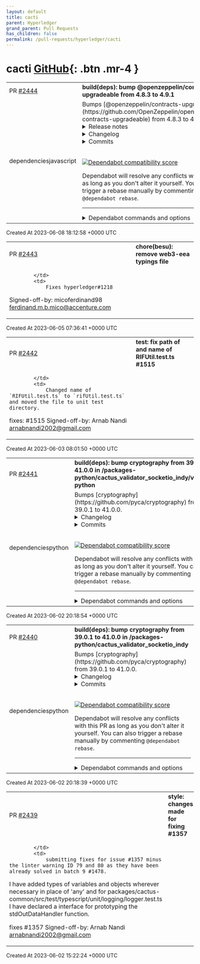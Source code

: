 ```yaml
---
layout: default
title: cacti
parent: Hyperledger
grand_parent: Pull Requests
has_children: false
permalink: /pull-requests/hyperledger/cacti
---
```


# cacti <span class="fs-3 right-align">[GitHub](https://github.com/hyperledger/cacti){: .btn .mr-4 }</span>


<div>
    <table>
        <tr>
            <td>
                PR <a href="https://github.com/hyperledger/cacti/pull/2444" class=".btn">#2444</a>
            </td>
            <td>
                <b>
                    build(deps): bump @openzeppelin/contracts-upgradeable from 4.8.3 to 4.9.1
                </b>
            </td>
        </tr>
        <tr>
            <td>
                <span class="chip">dependencies</span><span class="chip">javascript</span>
            </td>
            <td>
                Bumps [@openzeppelin/contracts-upgradeable](https://github.com/OpenZeppelin/openzeppelin-contracts-upgradeable) from 4.8.3 to 4.9.1.
<details>
<summary>Release notes</summary>
<p><em>Sourced from <a href="https://github.com/OpenZeppelin/openzeppelin-contracts-upgradeable/releases"><code>@​openzeppelin/contracts-upgradeable</code>'s releases</a>.</em></p>
<blockquote>
<h2>v4.9.1</h2>
<blockquote>
<p><strong>Note</strong>
This release contains a fix for <a href="https://github.com/OpenZeppelin/openzeppelin-contracts/security/advisories/GHSA-5h3x-9wvq-w4m2">https://github.com/OpenZeppelin/openzeppelin-contracts/security/advisories/GHSA-5h3x-9wvq-w4m2</a>.</p>
</blockquote>
<ul>
<li><code>Governor</code>: Add a mechanism to restrict the address of the proposer using a suffix in the description.</li>
</ul>
<h2>v4.9.0</h2>
<ul>
<li><code>ReentrancyGuard</code>: Add a <code>_reentrancyGuardEntered</code> function to expose the guard status. (<a href="https://redirect.github.com/OpenZeppelin/openzeppelin-contracts/pull/3714">#3714</a>)</li>
<li><code>ERC721Wrapper</code>: add a new extension of the <code>ERC721</code> token which wraps an underlying token. Deposit and withdraw guarantee that the ownership of each token is backed by a corresponding underlying token with the same identifier. (<a href="https://redirect.github.com/OpenZeppelin/openzeppelin-contracts/pull/3863">#3863</a>)</li>
<li><code>EnumerableMap</code>: add a <code>keys()</code> function that returns an array containing all the keys. (<a href="https://redirect.github.com/OpenZeppelin/openzeppelin-contracts/pull/3920">#3920</a>)</li>
<li><code>Governor</code>: add a public <code>cancel(uint256)</code> function. (<a href="https://redirect.github.com/OpenZeppelin/openzeppelin-contracts/pull/3983">#3983</a>)</li>
<li><code>Governor</code>: Enable timestamp operation for blockchains without a stable block time. This is achieved by connecting a Governor's internal clock to match a voting token's EIP-6372 interface. (<a href="https://redirect.github.com/OpenZeppelin/openzeppelin-contracts/pull/3934">#3934</a>)</li>
<li><code>Strings</code>: add <code>equal</code> method. (<a href="https://redirect.github.com/OpenZeppelin/openzeppelin-contracts/pull/3774">#3774</a>)</li>
<li><code>IERC5313</code>: Add an interface for EIP-5313 that is now final. (<a href="https://redirect.github.com/OpenZeppelin/openzeppelin-contracts/pull/4013">#4013</a>)</li>
<li><code>IERC4906</code>: Add an interface for ERC-4906 that is now Final. (<a href="https://redirect.github.com/OpenZeppelin/openzeppelin-contracts/pull/4012">#4012</a>)</li>
<li><code>StorageSlot</code>: Add support for <code>string</code> and <code>bytes</code>. (<a href="https://redirect.github.com/OpenZeppelin/openzeppelin-contracts/pull/4008">#4008</a>)</li>
<li><code>Votes</code>, <code>ERC20Votes</code>, <code>ERC721Votes</code>: support timestamp checkpointing using EIP-6372. (<a href="https://redirect.github.com/OpenZeppelin/openzeppelin-contracts/pull/3934">#3934</a>)</li>
<li><code>ERC4626</code>: Add mitigation to the inflation attack through virtual shares and assets. (<a href="https://redirect.github.com/OpenZeppelin/openzeppelin-contracts/pull/3979">#3979</a>)</li>
<li><code>Strings</code>: add <code>toString</code> method for signed integers. (<a href="https://redirect.github.com/OpenZeppelin/openzeppelin-contracts/pull/3773">#3773</a>)</li>
<li><code>ERC20Wrapper</code>: Make the <code>underlying</code> variable private and add a public accessor. (<a href="https://redirect.github.com/OpenZeppelin/openzeppelin-contracts/pull/4029">#4029</a>)</li>
<li><code>EIP712</code>: add EIP-5267 support for better domain discovery. (<a href="https://redirect.github.com/OpenZeppelin/openzeppelin-contracts/pull/3969">#3969</a>)</li>
<li><code>AccessControlDefaultAdminRules</code>: Add an extension of <code>AccessControl</code> with additional security rules for the <code>DEFAULT_ADMIN_ROLE</code>. (<a href="https://redirect.github.com/OpenZeppelin/openzeppelin-contracts/pull/4009">#4009</a>)</li>
<li><code>SignatureChecker</code>: Add <code>isValidERC1271SignatureNow</code> for checking a signature directly against a smart contract using ERC-1271. (<a href="https://redirect.github.com/OpenZeppelin/openzeppelin-contracts/pull/3932">#3932</a>)</li>
<li><code>SafeERC20</code>: Add a <code>forceApprove</code> function to improve compatibility with tokens behaving like USDT. (<a href="https://redirect.github.com/OpenZeppelin/openzeppelin-contracts/pull/4067">#4067</a>)</li>
<li><code>ERC1967Upgrade</code>: removed contract-wide <code>oz-upgrades-unsafe-allow delegatecall</code> annotation, replaced by granular annotation in <code>UUPSUpgradeable</code>. (<a href="https://redirect.github.com/OpenZeppelin/openzeppelin-contracts/pull/3971">#3971</a>)</li>
<li><code>ERC20Wrapper</code>: self wrapping and deposit by the wrapper itself are now explicitly forbidden. (<a href="https://redirect.github.com/OpenZeppelin/openzeppelin-contracts/pull/4100">#4100</a>)</li>
<li><code>ECDSA</code>: optimize bytes32 computation by using assembly instead of <code>abi.encodePacked</code>. (<a href="https://redirect.github.com/OpenZeppelin/openzeppelin-contracts/pull/3853">#3853</a>)</li>
<li><code>ERC721URIStorage</code>: Emit ERC-4906 <code>MetadataUpdate</code> in <code>_setTokenURI</code>. (<a href="https://redirect.github.com/OpenZeppelin/openzeppelin-contracts/pull/4012">#4012</a>)</li>
<li><code>ShortStrings</code>: Added a library for handling short strings in a gas efficient way, with fallback to storage for longer strings. (<a href="https://redirect.github.com/OpenZeppelin/openzeppelin-contracts/pull/4023">#4023</a>)</li>
<li><code>SignatureChecker</code>: Allow return data length greater than 32 from EIP-1271 signers. (<a href="https://redirect.github.com/OpenZeppelin/openzeppelin-contracts/pull/4038">#4038</a>)</li>
<li><code>UUPSUpgradeable</code>: added granular <code>oz-upgrades-unsafe-allow-reachable</code> annotation to improve upgrade safety checks on latest version of the Upgrades Plugins (starting with <code>@openzeppelin/upgrades-core@1.21.0</code>). (<a href="https://redirect.github.com/OpenZeppelin/openzeppelin-contracts/pull/3971">#3971</a>)</li>
<li><code>Initializable</code>: optimize <code>_disableInitializers</code> by using <code>!=</code> instead of <code>&lt;</code>. (<a href="https://redirect.github.com/OpenZeppelin/openzeppelin-contracts/pull/3787">#3787</a>)</li>
<li><code>Ownable2Step</code>: make <code>acceptOwnership</code> public virtual to enable usecases that require overriding it. (<a href="https://redirect.github.com/OpenZeppelin/openzeppelin-contracts/pull/3960">#3960</a>)</li>
<li><code>UUPSUpgradeable.sol</code>: Change visibility to the functions <code>upgradeTo </code> and <code>upgradeToAndCall </code> from <code>external</code> to <code>public</code>. (<a href="https://redirect.github.com/OpenZeppelin/openzeppelin-contracts/pull/3959">#3959</a>)</li>
<li><code>TimelockController</code>: Add the <code>CallSalt</code> event to emit on operation schedule. (<a href="https://redirect.github.com/OpenZeppelin/openzeppelin-contracts/pull/4001">#4001</a>)</li>
<li>Reformatted codebase with latest version of Prettier Solidity. (<a href="https://redirect.github.com/OpenZeppelin/openzeppelin-contracts/pull/3898">#3898</a>)</li>
<li><code>Math</code>: optimize <code>log256</code> rounding check. (<a href="https://redirect.github.com/OpenZeppelin/openzeppelin-contracts/pull/3745">#3745</a>)</li>
<li><code>ERC20Votes</code>: optimize by using unchecked arithmetic. (<a href="https://redirect.github.com/OpenZeppelin/openzeppelin-contracts/pull/3748">#3748</a>)</li>
<li><code>Multicall</code>: annotate <code>multicall</code> function as upgrade safe to not raise a flag for its delegatecall. (<a href="https://redirect.github.com/OpenZeppelin/openzeppelin-contracts/pull/3961">#3961</a>)</li>
<li><code>ERC20Pausable</code>, <code>ERC721Pausable</code>, <code>ERC1155Pausable</code>: Add note regarding missing public pausing functionality (<a href="https://redirect.github.com/OpenZeppelin/openzeppelin-contracts/pull/4007">#4007</a>)</li>
<li><code>ECDSA</code>: Add a function <code>toDataWithIntendedValidatorHash</code> that encodes data with version 0x00 following EIP-191. (<a href="https://redirect.github.com/OpenZeppelin/openzeppelin-contracts/pull/4063">#4063</a>)</li>
<li><code>MerkleProof</code>: optimize by using unchecked arithmetic. (<a href="https://redirect.github.com/OpenZeppelin/openzeppelin-contracts/pull/3745">#3745</a>)</li>
</ul>
<h3>Breaking changes</h3>
<ul>
<li><code>EIP712</code>: Addition of ERC5267 support requires support for user defined value types, which was released in Solidity version 0.8.8. This requires a pragma change from <code>^0.8.0</code> to <code>^0.8.8</code>.</li>
<li><code>EIP712</code>: Optimization of the cache for the upgradeable version affects the way <code>name</code> and <code>version</code> are set. This is no longer done through an initializer, and is instead part of the implementation's constructor. As a consequence, all proxies using the same implementation will necessarily share the same <code>name</code> and <code>version</code>. Additionally, an implementation upgrade risks changing the EIP712 domain unless the same <code>name</code> and <code>version</code> are used when deploying the new implementation contract.</li>
</ul>
<h3>Deprecations</h3>
<!-- raw HTML omitted -->
</blockquote>
<p>... (truncated)</p>
</details>
<details>
<summary>Changelog</summary>
<p><em>Sourced from <a href="https://github.com/OpenZeppelin/openzeppelin-contracts-upgradeable/blob/v4.9.1/CHANGELOG.md"><code>@​openzeppelin/contracts-upgradeable</code>'s changelog</a>.</em></p>
<blockquote>
<h2>4.9.1 (2023-06-07)</h2>
<ul>
<li><code>Governor</code>: Add a mechanism to restrict the address of the proposer using a suffix in the description.</li>
</ul>
<h2>4.9.0 (2023-05-23)</h2>
<ul>
<li><code>ReentrancyGuard</code>: Add a <code>_reentrancyGuardEntered</code> function to expose the guard status. (<a href="https://redirect.github.com/OpenZeppelin/openzeppelin-contracts/pull/3714">#3714</a>)</li>
<li><code>ERC721Wrapper</code>: add a new extension of the <code>ERC721</code> token which wraps an underlying token. Deposit and withdraw guarantee that the ownership of each token is backed by a corresponding underlying token with the same identifier. (<a href="https://redirect.github.com/OpenZeppelin/openzeppelin-contracts/pull/3863">#3863</a>)</li>
<li><code>EnumerableMap</code>: add a <code>keys()</code> function that returns an array containing all the keys. (<a href="https://redirect.github.com/OpenZeppelin/openzeppelin-contracts/pull/3920">#3920</a>)</li>
<li><code>Governor</code>: add a public <code>cancel(uint256)</code> function. (<a href="https://redirect.github.com/OpenZeppelin/openzeppelin-contracts/pull/3983">#3983</a>)</li>
<li><code>Governor</code>: Enable timestamp operation for blockchains without a stable block time. This is achieved by connecting a Governor's internal clock to match a voting token's EIP-6372 interface. (<a href="https://redirect.github.com/OpenZeppelin/openzeppelin-contracts/pull/3934">#3934</a>)</li>
<li><code>Strings</code>: add <code>equal</code> method. (<a href="https://redirect.github.com/OpenZeppelin/openzeppelin-contracts/pull/3774">#3774</a>)</li>
<li><code>IERC5313</code>: Add an interface for EIP-5313 that is now final. (<a href="https://redirect.github.com/OpenZeppelin/openzeppelin-contracts/pull/4013">#4013</a>)</li>
<li><code>IERC4906</code>: Add an interface for ERC-4906 that is now Final. (<a href="https://redirect.github.com/OpenZeppelin/openzeppelin-contracts/pull/4012">#4012</a>)</li>
<li><code>StorageSlot</code>: Add support for <code>string</code> and <code>bytes</code>. (<a href="https://redirect.github.com/OpenZeppelin/openzeppelin-contracts/pull/4008">#4008</a>)</li>
<li><code>Votes</code>, <code>ERC20Votes</code>, <code>ERC721Votes</code>: support timestamp checkpointing using EIP-6372. (<a href="https://redirect.github.com/OpenZeppelin/openzeppelin-contracts/pull/3934">#3934</a>)</li>
<li><code>ERC4626</code>: Add mitigation to the inflation attack through virtual shares and assets. (<a href="https://redirect.github.com/OpenZeppelin/openzeppelin-contracts/pull/3979">#3979</a>)</li>
<li><code>Strings</code>: add <code>toString</code> method for signed integers. (<a href="https://redirect.github.com/OpenZeppelin/openzeppelin-contracts/pull/3773">#3773</a>)</li>
<li><code>ERC20Wrapper</code>: Make the <code>underlying</code> variable private and add a public accessor. (<a href="https://redirect.github.com/OpenZeppelin/openzeppelin-contracts/pull/4029">#4029</a>)</li>
<li><code>EIP712</code>: add EIP-5267 support for better domain discovery. (<a href="https://redirect.github.com/OpenZeppelin/openzeppelin-contracts/pull/3969">#3969</a>)</li>
<li><code>AccessControlDefaultAdminRules</code>: Add an extension of <code>AccessControl</code> with additional security rules for the <code>DEFAULT_ADMIN_ROLE</code>. (<a href="https://redirect.github.com/OpenZeppelin/openzeppelin-contracts/pull/4009">#4009</a>)</li>
<li><code>SignatureChecker</code>: Add <code>isValidERC1271SignatureNow</code> for checking a signature directly against a smart contract using ERC-1271. (<a href="https://redirect.github.com/OpenZeppelin/openzeppelin-contracts/pull/3932">#3932</a>)</li>
<li><code>SafeERC20</code>: Add a <code>forceApprove</code> function to improve compatibility with tokens behaving like USDT. (<a href="https://redirect.github.com/OpenZeppelin/openzeppelin-contracts/pull/4067">#4067</a>)</li>
<li><code>ERC1967Upgrade</code>: removed contract-wide <code>oz-upgrades-unsafe-allow delegatecall</code> annotation, replaced by granular annotation in <code>UUPSUpgradeable</code>. (<a href="https://redirect.github.com/OpenZeppelin/openzeppelin-contracts/pull/3971">#3971</a>)</li>
<li><code>ERC20Wrapper</code>: self wrapping and deposit by the wrapper itself are now explicitly forbidden. (<a href="https://redirect.github.com/OpenZeppelin/openzeppelin-contracts/pull/4100">#4100</a>)</li>
<li><code>ECDSA</code>: optimize bytes32 computation by using assembly instead of <code>abi.encodePacked</code>. (<a href="https://redirect.github.com/OpenZeppelin/openzeppelin-contracts/pull/3853">#3853</a>)</li>
<li><code>ERC721URIStorage</code>: Emit ERC-4906 <code>MetadataUpdate</code> in <code>_setTokenURI</code>. (<a href="https://redirect.github.com/OpenZeppelin/openzeppelin-contracts/pull/4012">#4012</a>)</li>
<li><code>ShortStrings</code>: Added a library for handling short strings in a gas efficient way, with fallback to storage for longer strings. (<a href="https://redirect.github.com/OpenZeppelin/openzeppelin-contracts/pull/4023">#4023</a>)</li>
<li><code>SignatureChecker</code>: Allow return data length greater than 32 from EIP-1271 signers. (<a href="https://redirect.github.com/OpenZeppelin/openzeppelin-contracts/pull/4038">#4038</a>)</li>
<li><code>UUPSUpgradeable</code>: added granular <code>oz-upgrades-unsafe-allow-reachable</code> annotation to improve upgrade safety checks on latest version of the Upgrades Plugins (starting with <code>@openzeppelin/upgrades-core@1.21.0</code>). (<a href="https://redirect.github.com/OpenZeppelin/openzeppelin-contracts/pull/3971">#3971</a>)</li>
<li><code>Initializable</code>: optimize <code>_disableInitializers</code> by using <code>!=</code> instead of <code>&lt;</code>. (<a href="https://redirect.github.com/OpenZeppelin/openzeppelin-contracts/pull/3787">#3787</a>)</li>
<li><code>Ownable2Step</code>: make <code>acceptOwnership</code> public virtual to enable usecases that require overriding it. (<a href="https://redirect.github.com/OpenZeppelin/openzeppelin-contracts/pull/3960">#3960</a>)</li>
<li><code>UUPSUpgradeable.sol</code>: Change visibility to the functions <code>upgradeTo </code> and <code>upgradeToAndCall </code> from <code>external</code> to <code>public</code>. (<a href="https://redirect.github.com/OpenZeppelin/openzeppelin-contracts/pull/3959">#3959</a>)</li>
<li><code>TimelockController</code>: Add the <code>CallSalt</code> event to emit on operation schedule. (<a href="https://redirect.github.com/OpenZeppelin/openzeppelin-contracts/pull/4001">#4001</a>)</li>
<li>Reformatted codebase with latest version of Prettier Solidity. (<a href="https://redirect.github.com/OpenZeppelin/openzeppelin-contracts/pull/3898">#3898</a>)</li>
<li><code>Math</code>: optimize <code>log256</code> rounding check. (<a href="https://redirect.github.com/OpenZeppelin/openzeppelin-contracts/pull/3745">#3745</a>)</li>
<li><code>ERC20Votes</code>: optimize by using unchecked arithmetic. (<a href="https://redirect.github.com/OpenZeppelin/openzeppelin-contracts/pull/3748">#3748</a>)</li>
<li><code>Multicall</code>: annotate <code>multicall</code> function as upgrade safe to not raise a flag for its delegatecall. (<a href="https://redirect.github.com/OpenZeppelin/openzeppelin-contracts/pull/3961">#3961</a>)</li>
<li><code>ERC20Pausable</code>, <code>ERC721Pausable</code>, <code>ERC1155Pausable</code>: Add note regarding missing public pausing functionality (<a href="https://redirect.github.com/OpenZeppelin/openzeppelin-contracts/pull/4007">#4007</a>)</li>
<li><code>ECDSA</code>: Add a function <code>toDataWithIntendedValidatorHash</code> that encodes data with version 0x00 following EIP-191. (<a href="https://redirect.github.com/OpenZeppelin/openzeppelin-contracts/pull/4063">#4063</a>)</li>
<li><code>MerkleProof</code>: optimize by using unchecked arithmetic. (<a href="https://redirect.github.com/OpenZeppelin/openzeppelin-contracts/pull/3745">#3745</a>)</li>
</ul>
<h3>Breaking changes</h3>
<ul>
<li><code>EIP712</code>: Addition of ERC5267 support requires support for user defined value types, which was released in Solidity version 0.8.8. This requires a pragma change from <code>^0.8.0</code> to <code>^0.8.8</code>.</li>
<li><code>EIP712</code>: Optimization of the cache for the upgradeable version affects the way <code>name</code> and <code>version</code> are set. This is no longer done through an initializer, and is instead part of the implementation's constructor. As a consequence, all proxies using the same implementation will necessarily share the same <code>name</code> and <code>version</code>. Additionally, an implementation upgrade risks changing the EIP712 domain unless the same <code>name</code> and <code>version</code> are used when deploying the new implementation contract.</li>
</ul>
<h3>Deprecations</h3>
<ul>
<li><code>ERC20Permit</code>: Added the file <code>IERC20Permit.sol</code> and <code>ERC20Permit.sol</code> and deprecated <code>draft-IERC20Permit.sol</code> and <code>draft-ERC20Permit.sol</code> since <a href="https://eips.ethereum.org/EIPS/eip-2612">EIP-2612</a> is no longer a Draft. Developers are encouraged to update their imports. (<a href="https://redirect.github.com/OpenZeppelin/openzeppelin-contracts/pull/3793">#3793</a>)</li>
</ul>
<!-- raw HTML omitted -->
</blockquote>
<p>... (truncated)</p>
</details>
<details>
<summary>Commits</summary>
<ul>
<li><a href="https://github.com/OpenZeppelin/openzeppelin-contracts-upgradeable/commit/43b82754979c35abcd3ccad7b795754146c62ade"><code>43b8275</code></a> Transpile 281550b7</li>
<li><a href="https://github.com/OpenZeppelin/openzeppelin-contracts-upgradeable/commit/66f390fa516b550838e2c2f65132b5bc2afe1ced"><code>66f390f</code></a> Transpile 33ff9b08</li>
<li><a href="https://github.com/OpenZeppelin/openzeppelin-contracts-upgradeable/commit/b9fcc0867e45d2c1e75d8006fb08f20770d0285a"><code>b9fcc08</code></a> Transpile fa3a30a5</li>
<li><a href="https://github.com/OpenZeppelin/openzeppelin-contracts-upgradeable/commit/217c313f0cd908cbc31705168db58bf0a79c4e57"><code>217c313</code></a> Transpile 4e6deb3c</li>
<li><a href="https://github.com/OpenZeppelin/openzeppelin-contracts-upgradeable/commit/8b8c14a3436ac2096883d67376c14f5624083019"><code>8b8c14a</code></a> Transpile 81982051</li>
<li><a href="https://github.com/OpenZeppelin/openzeppelin-contracts-upgradeable/commit/bd21439257be2545e48aee9b9e329bc0bf909d99"><code>bd21439</code></a> Transpile a6e26716</li>
<li><a href="https://github.com/OpenZeppelin/openzeppelin-contracts-upgradeable/commit/f6febd79e2a3a17e26969dd0d450c6ebd64bf459"><code>f6febd7</code></a> Transpile 54b3f143</li>
<li><a href="https://github.com/OpenZeppelin/openzeppelin-contracts-upgradeable/commit/d3140631f50060d9627930484e4e299543494d15"><code>d314063</code></a> Transpile 4f7047ce</li>
<li><a href="https://github.com/OpenZeppelin/openzeppelin-contracts-upgradeable/commit/9a630c3f05ec1058cd7f5d6a6d6131dffeded423"><code>9a630c3</code></a> Transpile a43069e8</li>
<li><a href="https://github.com/OpenZeppelin/openzeppelin-contracts-upgradeable/commit/53f4295fb044136fad1ba863104e35b3131b644f"><code>53f4295</code></a> Transpile e0fe9367</li>
<li>Additional commits viewable in <a href="https://github.com/OpenZeppelin/openzeppelin-contracts-upgradeable/compare/v4.8.3...v4.9.1">compare view</a></li>
</ul>
</details>
<br />


[![Dependabot compatibility score](https://dependabot-badges.githubapp.com/badges/compatibility_score?dependency-name=@openzeppelin/contracts-upgradeable&package-manager=npm_and_yarn&previous-version=4.8.3&new-version=4.9.1)](https://docs.github.com/en/github/managing-security-vulnerabilities/about-dependabot-security-updates#about-compatibility-scores)

Dependabot will resolve any conflicts with this PR as long as you don't alter it yourself. You can also trigger a rebase manually by commenting `@dependabot rebase`.

[//]: # (dependabot-automerge-start)
[//]: # (dependabot-automerge-end)

---

<details>
<summary>Dependabot commands and options</summary>
<br />

You can trigger Dependabot actions by commenting on this PR:
- `@dependabot rebase` will rebase this PR
- `@dependabot recreate` will recreate this PR, overwriting any edits that have been made to it
- `@dependabot merge` will merge this PR after your CI passes on it
- `@dependabot squash and merge` will squash and merge this PR after your CI passes on it
- `@dependabot cancel merge` will cancel a previously requested merge and block automerging
- `@dependabot reopen` will reopen this PR if it is closed
- `@dependabot close` will close this PR and stop Dependabot recreating it. You can achieve the same result by closing it manually
- `@dependabot ignore this major version` will close this PR and stop Dependabot creating any more for this major version (unless you reopen the PR or upgrade to it yourself)
- `@dependabot ignore this minor version` will close this PR and stop Dependabot creating any more for this minor version (unless you reopen the PR or upgrade to it yourself)
- `@dependabot ignore this dependency` will close this PR and stop Dependabot creating any more for this dependency (unless you reopen the PR or upgrade to it yourself)
You can disable automated security fix PRs for this repo from the [Security Alerts page](https://github.com/hyperledger/cacti/network/alerts).

</details>
            </td>
        </tr>
    </table>
    <div class="right-align">
        Created At 2023-06-08 18:12:58 +0000 UTC
    </div>
</div>

<div>
    <table>
        <tr>
            <td>
                PR <a href="https://github.com/hyperledger/cacti/pull/2443" class=".btn">#2443</a>
            </td>
            <td>
                <b>
                    chore(besu): remove web3-eea typings file 
                </b>
            </td>
        </tr>
        <tr>
            <td>
                
            </td>
            <td>
                Fixes hyperledger#1218

Signed-off-by: micoferdinand98 <ferdinand.m.b.mico@accenture.com>
            </td>
        </tr>
    </table>
    <div class="right-align">
        Created At 2023-06-05 07:36:41 +0000 UTC
    </div>
</div>

<div>
    <table>
        <tr>
            <td>
                PR <a href="https://github.com/hyperledger/cacti/pull/2442" class=".btn">#2442</a>
            </td>
            <td>
                <b>
                    test: fix path of and name of RIFUtil.test.ts #1515
                </b>
            </td>
        </tr>
        <tr>
            <td>
                
            </td>
            <td>
                Changed name of `RIFUtil.test.ts` to `rifUtil.test.ts` and moved the file to unit test directory.

fixes: #1515
Signed-off-by: Arnab Nandi <arnabnandi2002@gmail.com>
            </td>
        </tr>
    </table>
    <div class="right-align">
        Created At 2023-06-03 08:01:50 +0000 UTC
    </div>
</div>

<div>
    <table>
        <tr>
            <td>
                PR <a href="https://github.com/hyperledger/cacti/pull/2441" class=".btn">#2441</a>
            </td>
            <td>
                <b>
                    build(deps): bump cryptography from 39.0.1 to 41.0.0 in /packages-python/cactus_validator_socketio_indy/validator-python
                </b>
            </td>
        </tr>
        <tr>
            <td>
                <span class="chip">dependencies</span><span class="chip">python</span>
            </td>
            <td>
                Bumps [cryptography](https://github.com/pyca/cryptography) from 39.0.1 to 41.0.0.
<details>
<summary>Changelog</summary>
<p><em>Sourced from <a href="https://github.com/pyca/cryptography/blob/main/CHANGELOG.rst">cryptography's changelog</a>.</em></p>
<blockquote>
<p>41.0.0 - 2023-05-30</p>
<pre><code>
* **BACKWARDS INCOMPATIBLE:** Support for OpenSSL less than 1.1.1d has been
  removed.  Users on older version of OpenSSL will need to upgrade.
* **BACKWARDS INCOMPATIBLE:** Support for Python 3.6 has been removed.
* **BACKWARDS INCOMPATIBLE:** Dropped support for LibreSSL &lt; 3.6.
* Updated the minimum supported Rust version (MSRV) to 1.56.0, from 1.48.0.
* Updated Windows, macOS, and Linux wheels to be compiled with OpenSSL 3.1.1.
* Added support for the :class:`~cryptography.x509.OCSPAcceptableResponses`
  OCSP extension.
* Added support for the :class:`~cryptography.x509.MSCertificateTemplate`
  proprietary Microsoft certificate extension.
* Implemented support for equality checks on all asymmetric public key types.
* Added support for ``aes256-gcm@openssh.com`` encrypted keys in
  :func:`~cryptography.hazmat.primitives.serialization.load_ssh_private_key`.
* Added support for obtaining X.509 certificate signature algorithm parameters
  (including PSS) via
  :meth:`~cryptography.x509.Certificate.signature_algorithm_parameters`.
* Support signing :class:`~cryptography.hazmat.primitives.asymmetric.padding.PSS`
  X.509 certificates via the new keyword-only argument ``rsa_padding`` on
  :meth:`~cryptography.x509.CertificateBuilder.sign`.
* Added support for
  :class:`~cryptography.hazmat.primitives.ciphers.aead.ChaCha20Poly1305`
  on BoringSSL.
<p>.. _v40-0-2:</p>
<p>40.0.2 - 2023-04-14
</code></pre></p>
<ul>
<li>Fixed compilation when using LibreSSL 3.7.2.</li>
<li>Added some functions to support an upcoming <code>pyOpenSSL</code> release.</li>
</ul>
<p>.. _v40-0-1:</p>
<p>40.0.1 - 2023-03-24</p>
<pre><code>
* Fixed a bug where certain operations would fail if an object happened to be
  in the top-half of the memory-space. This only impacted 32-bit systems.
<p>.. _v40-0-0:</p>
<p>40.0.0 - 2023-03-24
</code></pre></p>
<ul>
<li><strong>BACKWARDS INCOMPATIBLE:</strong> As announced in the 39.0.0 changelog, the way
<code>cryptography</code> links OpenSSL has changed. This only impacts users who</li>
</ul>
<!-- raw HTML omitted -->
</blockquote>
<p>... (truncated)</p>
</details>
<details>
<summary>Commits</summary>
<ul>
<li><a href="https://github.com/pyca/cryptography/commit/c4d494fd3ee907316bd846e90cbf4a8df75a25ac"><code>c4d494f</code></a> 41.0.0 version bump (<a href="https://redirect.github.com/pyca/cryptography/issues/8991">#8991</a>)</li>
<li><a href="https://github.com/pyca/cryptography/commit/8708245ccdeaff21d65eea68a4f8d2a7c5949a22"><code>8708245</code></a> new openssl day (<a href="https://redirect.github.com/pyca/cryptography/issues/8990">#8990</a>)</li>
<li><a href="https://github.com/pyca/cryptography/commit/31436a486661cd863d4c77e40facf93fbb2d9f54"><code>31436a4</code></a> admit to the existence of nuance in HKDF (<a href="https://redirect.github.com/pyca/cryptography/issues/8987">#8987</a>)</li>
<li><a href="https://github.com/pyca/cryptography/commit/91e41898e6d1d2a9a6e980c39e2f8baa2fa8a1f8"><code>91e4189</code></a> Port DSA to Rust (<a href="https://redirect.github.com/pyca/cryptography/issues/8978">#8978</a>)</li>
<li><a href="https://github.com/pyca/cryptography/commit/f302d28b81607aab28d22b653da78d564824f267"><code>f302d28</code></a> Update CI for new LibreSSL releases (<a href="https://redirect.github.com/pyca/cryptography/issues/8975">#8975</a>)</li>
<li><a href="https://github.com/pyca/cryptography/commit/851d8ccb340bfc93c827b9e80af939a216b34925"><code>851d8cc</code></a> Bump openssl from 0.10.52 to 0.10.53 in /src/rust (<a href="https://redirect.github.com/pyca/cryptography/issues/8986">#8986</a>)</li>
<li><a href="https://github.com/pyca/cryptography/commit/0918c7236c94c29272e0790ba0227cfa9401943b"><code>0918c72</code></a> Bump coverage from 7.2.6 to 7.2.7 (<a href="https://redirect.github.com/pyca/cryptography/issues/8985">#8985</a>)</li>
<li><a href="https://github.com/pyca/cryptography/commit/730a5ce11a91f40c1bb0f881ab22bc52d6cecef6"><code>730a5ce</code></a> Bump openssl-sys from 0.9.87 to 0.9.88 in /src/rust (<a href="https://redirect.github.com/pyca/cryptography/issues/8984">#8984</a>)</li>
<li><a href="https://github.com/pyca/cryptography/commit/88e8c288975709228005e70301644034463d9823"><code>88e8c28</code></a> Bump BoringSSL and/or OpenSSL in CI (<a href="https://redirect.github.com/pyca/cryptography/issues/8983">#8983</a>)</li>
<li><a href="https://github.com/pyca/cryptography/commit/3e24e44527a69884ca0c3247e1b5e9c8bbf590c9"><code>3e24e44</code></a> Bump once_cell from 1.17.1 to 1.17.2 in /src/rust (<a href="https://redirect.github.com/pyca/cryptography/issues/8982">#8982</a>)</li>
<li>Additional commits viewable in <a href="https://github.com/pyca/cryptography/compare/39.0.1...41.0.0">compare view</a></li>
</ul>
</details>
<br />


[![Dependabot compatibility score](https://dependabot-badges.githubapp.com/badges/compatibility_score?dependency-name=cryptography&package-manager=pip&previous-version=39.0.1&new-version=41.0.0)](https://docs.github.com/en/github/managing-security-vulnerabilities/about-dependabot-security-updates#about-compatibility-scores)

Dependabot will resolve any conflicts with this PR as long as you don't alter it yourself. You can also trigger a rebase manually by commenting `@dependabot rebase`.

[//]: # (dependabot-automerge-start)
[//]: # (dependabot-automerge-end)

---

<details>
<summary>Dependabot commands and options</summary>
<br />

You can trigger Dependabot actions by commenting on this PR:
- `@dependabot rebase` will rebase this PR
- `@dependabot recreate` will recreate this PR, overwriting any edits that have been made to it
- `@dependabot merge` will merge this PR after your CI passes on it
- `@dependabot squash and merge` will squash and merge this PR after your CI passes on it
- `@dependabot cancel merge` will cancel a previously requested merge and block automerging
- `@dependabot reopen` will reopen this PR if it is closed
- `@dependabot close` will close this PR and stop Dependabot recreating it. You can achieve the same result by closing it manually
- `@dependabot ignore this major version` will close this PR and stop Dependabot creating any more for this major version (unless you reopen the PR or upgrade to it yourself)
- `@dependabot ignore this minor version` will close this PR and stop Dependabot creating any more for this minor version (unless you reopen the PR or upgrade to it yourself)
- `@dependabot ignore this dependency` will close this PR and stop Dependabot creating any more for this dependency (unless you reopen the PR or upgrade to it yourself)
You can disable automated security fix PRs for this repo from the [Security Alerts page](https://github.com/hyperledger/cacti/network/alerts).

</details>
            </td>
        </tr>
    </table>
    <div class="right-align">
        Created At 2023-06-02 20:18:54 +0000 UTC
    </div>
</div>

<div>
    <table>
        <tr>
            <td>
                PR <a href="https://github.com/hyperledger/cacti/pull/2440" class=".btn">#2440</a>
            </td>
            <td>
                <b>
                    build(deps): bump cryptography from 39.0.1 to 41.0.0 in /packages-python/cactus_validator_socketio_indy
                </b>
            </td>
        </tr>
        <tr>
            <td>
                <span class="chip">dependencies</span><span class="chip">python</span>
            </td>
            <td>
                Bumps [cryptography](https://github.com/pyca/cryptography) from 39.0.1 to 41.0.0.
<details>
<summary>Changelog</summary>
<p><em>Sourced from <a href="https://github.com/pyca/cryptography/blob/main/CHANGELOG.rst">cryptography's changelog</a>.</em></p>
<blockquote>
<p>41.0.0 - 2023-05-30</p>
<pre><code>
* **BACKWARDS INCOMPATIBLE:** Support for OpenSSL less than 1.1.1d has been
  removed.  Users on older version of OpenSSL will need to upgrade.
* **BACKWARDS INCOMPATIBLE:** Support for Python 3.6 has been removed.
* **BACKWARDS INCOMPATIBLE:** Dropped support for LibreSSL &lt; 3.6.
* Updated the minimum supported Rust version (MSRV) to 1.56.0, from 1.48.0.
* Updated Windows, macOS, and Linux wheels to be compiled with OpenSSL 3.1.1.
* Added support for the :class:`~cryptography.x509.OCSPAcceptableResponses`
  OCSP extension.
* Added support for the :class:`~cryptography.x509.MSCertificateTemplate`
  proprietary Microsoft certificate extension.
* Implemented support for equality checks on all asymmetric public key types.
* Added support for ``aes256-gcm@openssh.com`` encrypted keys in
  :func:`~cryptography.hazmat.primitives.serialization.load_ssh_private_key`.
* Added support for obtaining X.509 certificate signature algorithm parameters
  (including PSS) via
  :meth:`~cryptography.x509.Certificate.signature_algorithm_parameters`.
* Support signing :class:`~cryptography.hazmat.primitives.asymmetric.padding.PSS`
  X.509 certificates via the new keyword-only argument ``rsa_padding`` on
  :meth:`~cryptography.x509.CertificateBuilder.sign`.
* Added support for
  :class:`~cryptography.hazmat.primitives.ciphers.aead.ChaCha20Poly1305`
  on BoringSSL.
<p>.. _v40-0-2:</p>
<p>40.0.2 - 2023-04-14
</code></pre></p>
<ul>
<li>Fixed compilation when using LibreSSL 3.7.2.</li>
<li>Added some functions to support an upcoming <code>pyOpenSSL</code> release.</li>
</ul>
<p>.. _v40-0-1:</p>
<p>40.0.1 - 2023-03-24</p>
<pre><code>
* Fixed a bug where certain operations would fail if an object happened to be
  in the top-half of the memory-space. This only impacted 32-bit systems.
<p>.. _v40-0-0:</p>
<p>40.0.0 - 2023-03-24
</code></pre></p>
<ul>
<li><strong>BACKWARDS INCOMPATIBLE:</strong> As announced in the 39.0.0 changelog, the way
<code>cryptography</code> links OpenSSL has changed. This only impacts users who</li>
</ul>
<!-- raw HTML omitted -->
</blockquote>
<p>... (truncated)</p>
</details>
<details>
<summary>Commits</summary>
<ul>
<li><a href="https://github.com/pyca/cryptography/commit/c4d494fd3ee907316bd846e90cbf4a8df75a25ac"><code>c4d494f</code></a> 41.0.0 version bump (<a href="https://redirect.github.com/pyca/cryptography/issues/8991">#8991</a>)</li>
<li><a href="https://github.com/pyca/cryptography/commit/8708245ccdeaff21d65eea68a4f8d2a7c5949a22"><code>8708245</code></a> new openssl day (<a href="https://redirect.github.com/pyca/cryptography/issues/8990">#8990</a>)</li>
<li><a href="https://github.com/pyca/cryptography/commit/31436a486661cd863d4c77e40facf93fbb2d9f54"><code>31436a4</code></a> admit to the existence of nuance in HKDF (<a href="https://redirect.github.com/pyca/cryptography/issues/8987">#8987</a>)</li>
<li><a href="https://github.com/pyca/cryptography/commit/91e41898e6d1d2a9a6e980c39e2f8baa2fa8a1f8"><code>91e4189</code></a> Port DSA to Rust (<a href="https://redirect.github.com/pyca/cryptography/issues/8978">#8978</a>)</li>
<li><a href="https://github.com/pyca/cryptography/commit/f302d28b81607aab28d22b653da78d564824f267"><code>f302d28</code></a> Update CI for new LibreSSL releases (<a href="https://redirect.github.com/pyca/cryptography/issues/8975">#8975</a>)</li>
<li><a href="https://github.com/pyca/cryptography/commit/851d8ccb340bfc93c827b9e80af939a216b34925"><code>851d8cc</code></a> Bump openssl from 0.10.52 to 0.10.53 in /src/rust (<a href="https://redirect.github.com/pyca/cryptography/issues/8986">#8986</a>)</li>
<li><a href="https://github.com/pyca/cryptography/commit/0918c7236c94c29272e0790ba0227cfa9401943b"><code>0918c72</code></a> Bump coverage from 7.2.6 to 7.2.7 (<a href="https://redirect.github.com/pyca/cryptography/issues/8985">#8985</a>)</li>
<li><a href="https://github.com/pyca/cryptography/commit/730a5ce11a91f40c1bb0f881ab22bc52d6cecef6"><code>730a5ce</code></a> Bump openssl-sys from 0.9.87 to 0.9.88 in /src/rust (<a href="https://redirect.github.com/pyca/cryptography/issues/8984">#8984</a>)</li>
<li><a href="https://github.com/pyca/cryptography/commit/88e8c288975709228005e70301644034463d9823"><code>88e8c28</code></a> Bump BoringSSL and/or OpenSSL in CI (<a href="https://redirect.github.com/pyca/cryptography/issues/8983">#8983</a>)</li>
<li><a href="https://github.com/pyca/cryptography/commit/3e24e44527a69884ca0c3247e1b5e9c8bbf590c9"><code>3e24e44</code></a> Bump once_cell from 1.17.1 to 1.17.2 in /src/rust (<a href="https://redirect.github.com/pyca/cryptography/issues/8982">#8982</a>)</li>
<li>Additional commits viewable in <a href="https://github.com/pyca/cryptography/compare/39.0.1...41.0.0">compare view</a></li>
</ul>
</details>
<br />


[![Dependabot compatibility score](https://dependabot-badges.githubapp.com/badges/compatibility_score?dependency-name=cryptography&package-manager=pip&previous-version=39.0.1&new-version=41.0.0)](https://docs.github.com/en/github/managing-security-vulnerabilities/about-dependabot-security-updates#about-compatibility-scores)

Dependabot will resolve any conflicts with this PR as long as you don't alter it yourself. You can also trigger a rebase manually by commenting `@dependabot rebase`.

[//]: # (dependabot-automerge-start)
[//]: # (dependabot-automerge-end)

---

<details>
<summary>Dependabot commands and options</summary>
<br />

You can trigger Dependabot actions by commenting on this PR:
- `@dependabot rebase` will rebase this PR
- `@dependabot recreate` will recreate this PR, overwriting any edits that have been made to it
- `@dependabot merge` will merge this PR after your CI passes on it
- `@dependabot squash and merge` will squash and merge this PR after your CI passes on it
- `@dependabot cancel merge` will cancel a previously requested merge and block automerging
- `@dependabot reopen` will reopen this PR if it is closed
- `@dependabot close` will close this PR and stop Dependabot recreating it. You can achieve the same result by closing it manually
- `@dependabot ignore this major version` will close this PR and stop Dependabot creating any more for this major version (unless you reopen the PR or upgrade to it yourself)
- `@dependabot ignore this minor version` will close this PR and stop Dependabot creating any more for this minor version (unless you reopen the PR or upgrade to it yourself)
- `@dependabot ignore this dependency` will close this PR and stop Dependabot creating any more for this dependency (unless you reopen the PR or upgrade to it yourself)
You can disable automated security fix PRs for this repo from the [Security Alerts page](https://github.com/hyperledger/cacti/network/alerts).

</details>
            </td>
        </tr>
    </table>
    <div class="right-align">
        Created At 2023-06-02 20:18:39 +0000 UTC
    </div>
</div>

<div>
    <table>
        <tr>
            <td>
                PR <a href="https://github.com/hyperledger/cacti/pull/2439" class=".btn">#2439</a>
            </td>
            <td>
                <b>
                    style: changes made for fixing #1357
                </b>
            </td>
        </tr>
        <tr>
            <td>
                
            </td>
            <td>
                submitting fixes for issue #1357 minus the linter warning ID 79 and 80 as they have been already solved in batch 9 #1478.
I have added types of variables and objects wherever necessary in place of 'any' and for packages/cactus-common/src/test/typescript/unit/logging/logger.test.ts I have declared a interface for prototyping the stdOutDataHandler function.

fixes #1357
Signed-off-by: Arnab Nandi arnabnandi2002@gmail.com
            </td>
        </tr>
    </table>
    <div class="right-align">
        Created At 2023-06-02 15:22:24 +0000 UTC
    </div>
</div>

